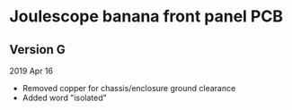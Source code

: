 
# Joulescope banana front panel PCB


## Version G

2019 Apr 16

* Removed copper for chassis/enclosure ground clearance
* Added word "isolated"
